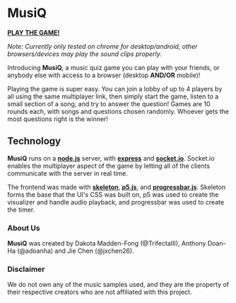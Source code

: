 # **MusiQ**

[**PLAY THE GAME!**](https://musiq--trifectaiii.repl.co/)

*Note: Currently only tested on chrome for desktop/android, other browsers/devices may play the sound clips properly.*

Introducing **MusiQ**, a music quiz game you can play with your friends, or anybody else with access to a browser (desktop **AND/OR** mobile)!

Playing the game is super easy. You can join a lobby of up to 4 players by all using the same multiplayer link, then simply start the game, listen to a small section of a song, and try to answer the question! Games are 10 rounds each, with songs and questions chosen randomly. Whoever gets the most questions right is the winner!

## Technology

**MusiQ** runs on a [**node.js**](https://nodejs.org/) server, with [**express**](https://expressjs.com/) and [**socket.io**](https://socket.io/). Socket.io enables the multiplayer aspect of the game by letting all of the clients communicate with the server in real time.

The frontend was made with [**skeleton**](http://getskeleton.com/), [**p5.js**](https://p5js.org/), and [**progressbar.js**](https://progressbarjs.readthedocs.io/). Skeleton forms the base that the UI's CSS was built on, p5 was used to create the visualizer and handle audio playback, and progressbar was used to create the timer.

### About Us
**MusiQ** was created by Dakota Madden-Fong (@TrifectaIII), Anthony Doan-Ha (@adoanha) and Jie Chen (@jxchen26).

### Disclaimer
We do not own any of the music samples used, and they are the property of their respective creators who are not affiliated with this project. 
